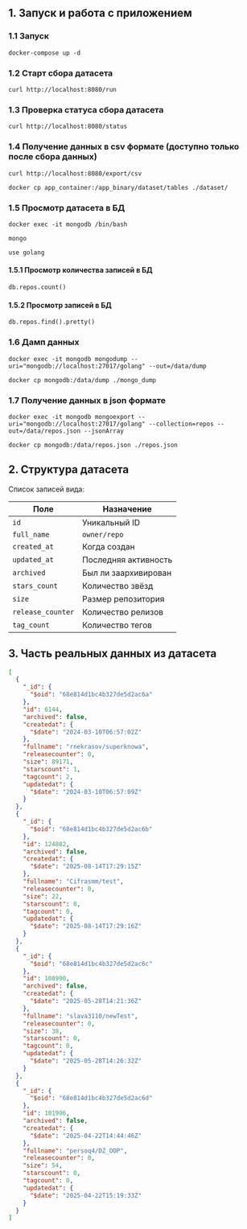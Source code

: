 ## 1. Запуск и работа с приложением

### 1.1 Запуск
`docker-compose up -d`

### 1.2 Старт сбора датасета
`curl http://localhost:8080/run`

### 1.3 Проверка статуса сбора датасета
`curl http://localhost:8080/status`

### 1.4 Получение данных в csv формате (доступно только после сбора данных)
`curl http://localhost:8080/export/csv`

`docker cp app_container:/app_binary/dataset/tables ./dataset/`

### 1.5 Просмотр датасета в БД
`docker exec -it mongodb /bin/bash`

`mongo`

`use golang`

#### 1.5.1 Просмотр количества записей в БД

`db.repos.count()`

#### 1.5.2 Просмотр записей в БД

`db.repos.find().pretty()`

### 1.6 Дамп данных
`docker exec -it mongodb mongodump --uri="mongodb://localhost:27017/golang" --out=/data/dump`

`docker cp mongodb:/data/dump ./mongo_dump`

### 1.7 Получение данных в json формате
`docker exec -it mongodb mongoexport --uri="mongodb://localhost:27017/golang" --collection=repos --out=/data/repos.json --jsonArray`

`docker cp mongodb:/data/repos.json ./repos.json`

## 2. Структура датасета

Список записей вида:

| Поле              | Назначение           |
|-------------------|----------------------|
| `id`              | Уникальный ID        |
| `full_name`       | `owner/repo`         |
| `created_at`      | Когда создан         |
| `updated_at`      | Последняя активность |
| `archived`        | Был ли заархивирован |
| `stars_count`     | Количество звёзд     |
| `size`            | Размер репозитория   |
| `release_counter` | Количество релизов   |
| `tag_count`       | Количество тегов     |

## 3. Часть реальных данных из датасета

```json
[
  {
    "_id": {
      "$oid": "68e814d1bc4b327de5d2ac6a"
    },
    "id": 6144,
    "archived": false,
    "createdat": {
      "$date": "2024-03-10T06:57:02Z"
    },
    "fullname": "rnekrasov/superknowa",
    "releasecounter": 0,
    "size": 89171,
    "starscount": 1,
    "tagcount": 2,
    "updatedat": {
      "$date": "2024-03-10T06:57:09Z"
    }
  },
  {
    "_id": {
      "$oid": "68e814d1bc4b327de5d2ac6b"
    },
    "id": 124882,
    "archived": false,
    "createdat": {
      "$date": "2025-08-14T17:29:15Z"
    },
    "fullname": "Cifrasmm/test",
    "releasecounter": 0,
    "size": 22,
    "starscount": 0,
    "tagcount": 0,
    "updatedat": {
      "$date": "2025-08-14T17:29:16Z"
    }
  },
  {
    "_id": {
      "$oid": "68e814d1bc4b327de5d2ac6c"
    },
    "id": 108990,
    "archived": false,
    "createdat": {
      "$date": "2025-05-28T14:21:36Z"
    },
    "fullname": "slava3110/newTest",
    "releasecounter": 0,
    "size": 38,
    "starscount": 0,
    "tagcount": 0,
    "updatedat": {
      "$date": "2025-05-28T14:26:32Z"
    }
  },
  {
    "_id": {
      "$oid": "68e814d1bc4b327de5d2ac6d"
    },
    "id": 101996,
    "archived": false,
    "createdat": {
      "$date": "2025-04-22T14:44:46Z"
    },
    "fullname": "persoq4/DZ_OOP",
    "releasecounter": 0,
    "size": 54,
    "starscount": 0,
    "tagcount": 0,
    "updatedat": {
      "$date": "2025-04-22T15:19:33Z"
    }
  }
]
```
